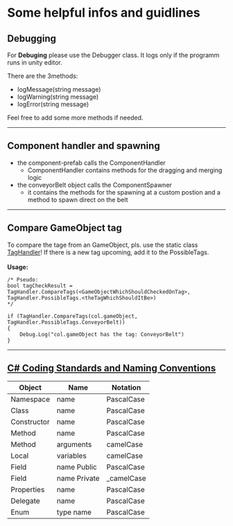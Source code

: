 # Some helpful infos and guidlines

## Debugging
For **Debuging** please use the Debugger class. It logs only if the programm runs in unity editor. 

There are the 3methods:
- logMessage(string message)
- logWarning(string message)
- logError(string message)

Feel free to add some more methods if needed.

---

## Component handler and spawning
- the component-prefab calls the ComponentHandler
    - ComponentHandler contains methods for the dragging and merging logic
- the conveyorBelt object calls the ComponentSpawner
    - it contains the methods for the spawning at a custom postion and a method to spawn direct on  the belt
 
---
## Compare GameObject tag
To compare the tage from an GameObject, pls. use the static class [TagHandler](/Assets/Scripts/TagHandler.cs)! If there is a new tag upcoming, add it to the PossibleTags.<br><br>
**Usage:**
```
/* Pseudo: 
bool tagCheckResult = TagHandler.CompareTags(<GameObjectWhichShouldCheckedOnTag>, TagHandler.PossibleTags.<theTagWhichShouldItBe>)
*/

if (TagHandler.CompareTags(col.gameObject, TagHandler.PossibleTags.ConveyorBelt))
{
    Debug.Log("col.gameObject has the tag: ConveyorBelt")
}
```


---

## [C# Coding Standards and Naming Conventions](https://github.com/ktaranov/naming-convention/blob/master/C%23%20Coding%20Standards%20and%20Naming%20Conventions.md#c-coding-standards-and-naming-conventions)
| Object    | Name | Notation |
| -------- | ------- | ------- |
| Namespace | name | PascalCase |
| Class | name | PascalCase |
| Constructor | name | PascalCase |
| Method | name | PascalCase |
| Method | arguments | camelCase |
| Local | variables | camelCase |
| Field | name Public | PascalCase |
| Field | name Private | _camelCase |
| Properties | name | PascalCase |
| Delegate | name | PascalCase |
| Enum | type name | PascalCase |

